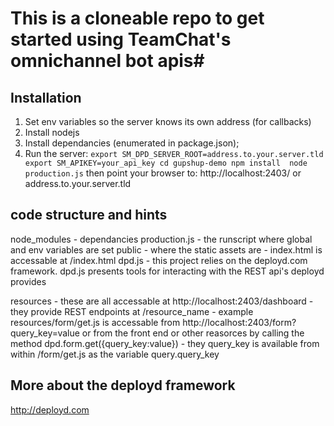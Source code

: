 # This is a cloneable repo to get started using TeamChat's omnichannel bot apis#

## Installation ##

1) Set env variables so the server knows its own address (for callbacks)
2) Install nodejs
3) Install dependancies (enumerated in package.json);
4) Run the server:
`
export SM_DPD_SERVER_ROOT=address.to.your.server.tld
export SM_APIKEY=your_api_key
cd gupshup-demo
npm install 
node production.js
`
then point your browser to:
http://localhost:2403/ or address.to.your.server.tld

## code structure and hints ##
node_modules - dependancies
production.js - the runscript where global and env variables are set
public - where the static assets are - index.html is accessable at /index.html
dpd.js - this project relies on the deployd.com framework.  dpd.js presents tools for interacting with the REST api's deployd provides

resources 
    - these are all accessable at http://localhost:2403/dashboard
    - they provide REST endpoints at /resource_name
    - example resources/form/get.js is accessable from http://localhost:2403/form?query_key=value or from the front end or other reasorces by calling the method dpd.form.get({query_key:value})
    - they query_key is available from within /form/get.js as the variable query.query_key

## More about the deployd framework ##
http://deployd.com

